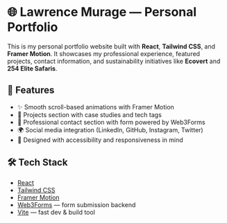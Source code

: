 # 🌐 Lawrence Murage — Personal Portfolio

This is my personal portfolio website built with **React**, **Tailwind CSS**, and **Framer Motion**. It showcases my professional experience, featured projects, contact information, and sustainability initiatives like **Ecovert** and **254 Elite Safaris**.

## 🚀 Features

- ✨ Smooth scroll-based animations with Framer Motion
- 📂 Projects section with case studies and tech tags
- 💼 Professional contact section with form powered by Web3Forms
- 🌍 Social media integration (LinkedIn, GitHub, Instagram, Twitter)
- 🧠 Designed with accessibility and responsiveness in mind

## 🛠 Tech Stack

- [React](https://reactjs.org/)
- [Tailwind CSS](https://tailwindcss.com/)
- [Framer Motion](https://www.framer.com/motion/)
- [Web3Forms](https://web3forms.com/) — form submission backend
- [Vite](https://vitejs.dev/) — fast dev & build tool

